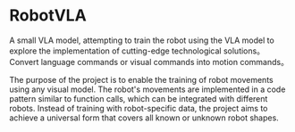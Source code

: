 # RobotVLA
A small VLA model, attempting to train the robot using the VLA model to explore the implementation of cutting-edge technological solutions。Convert language commands or visual commands into motion commands。

The purpose of the project is to enable the training of robot movements using any visual model. The robot's movements are implemented in a code pattern similar to function calls, which can be integrated with different robots. Instead of training with robot-specific data, the project aims to achieve a universal form that covers all known or unknown robot shapes.
